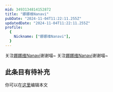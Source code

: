 ```yaml
---
mid: 3493134814152872
title: "娜娜维Nanavi"
pubDate: "2024-11-04T11:22:11.255Z"
updatedDate: "2024-11-04T11:22:11.255Z"
profile:
  {
    Nickname: ["娜娜维Nanavi"],
  }
---
```


关注[娜娜维Nanavi](https://space.bilibili.com/3493134814152872)谢谢喵~ 关注[娜娜维Nanavi](https://space.bilibili.com/3493134814152872)谢谢喵~

## 此条目有待补充
你可以在[这里](https://github.com/Yuhanawa/VTuber.ICU-Content/edit/master/v/娜娜维Nanavi/index.md)编辑本文
